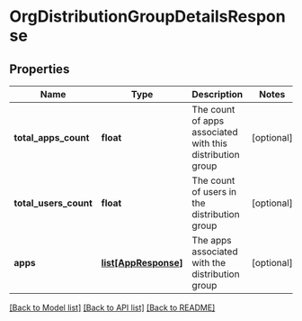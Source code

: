 # OrgDistributionGroupDetailsResponse

## Properties
Name | Type | Description | Notes
------------ | ------------- | ------------- | -------------
**total_apps_count** | **float** | The count of apps associated with this distribution group | [optional] 
**total_users_count** | **float** | The count of users in the distribution group | [optional] 
**apps** | [**list[AppResponse]**](AppResponse.md) | The apps associated with the distribution group | [optional] 

[[Back to Model list]](../README.md#documentation-for-models) [[Back to API list]](../README.md#documentation-for-api-endpoints) [[Back to README]](../README.md)


